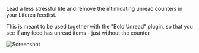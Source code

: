 Lead a less stressful life and remove the intimidating unread counters in your
Liferea feedlist.

This is meant to be used together with the "Bold Unread" plugin, so that you see
if any feed has unread items – just without the counter.

![Screenshot](https://raw.githubusercontent.com/neingeist/liferea-plugin-no-counters/screenshots/Screenshot_2019-07-21_12-21-28.png)
